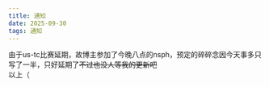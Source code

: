 ```yaml
---
title: 通知
date: 2025-09-30
tags: 通知
---
```

由于us-tc比赛延期，故博主参加了今晚八点的nsph，预定的碎碎念因今天事多只写了一半，只好延期了~~不过也没人等我的更新吧~~  
以上（